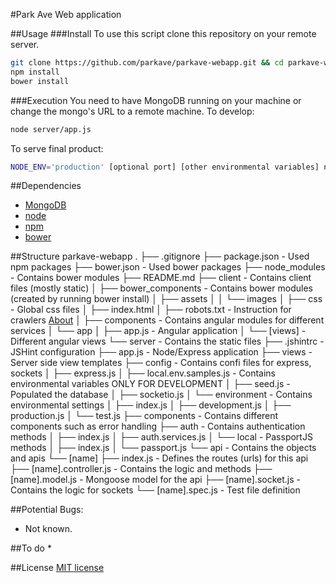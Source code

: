 #Park Ave Web application


##Usage
###Install
To use this script clone this repository on your remote server.
```bash
git clone https://github.com/parkave/parkave-webapp.git && cd parkave-webapp
npm install
bower install
```
###Execution
You need to have MongoDB running on your machine or change the mongo's URL to a remote machine.
To develop:
```bash
node server/app.js
```
To serve final product:
```bash
NODE_ENV='production' [optional port] [other environmental variables] node server/app.js
```

##Dependencies
* [MongoDB](http://www.mongodb.org/downloads)
* [node](http://nodejs.org)
* [npm](https://www.npmjs.com)
* [bower](https://github.com/bower/bower)


##Structure
	parkave-webapp
	.
	├── .gitignore
	├── package.json						- Used npm packages
	├── bower.json						- Used bower packages
	├── node_modules						- Contains bower modules
	├── README.md
	├── client							- Contains client files (mostly static)
	│	├── bower_components				  - Contains bower modules (created by running bower install)
	│	├── assets
	│	│	└── images
	│	├── css						  - Global css files
	│	├── index.html
	│	├── robots.txt					  - Instruction for crawlers [About](www.robotstxt.org/)
	│	├── components					  - Contains angular modules for different services
	│	└── app
	│		├── app.js					  - Angular application
	│		└── [views]					  - Different angular views
	└── server							- Contains the static files
		├── .jshintrc						- JSHint configuration
		├── app.js						- Node/Express application 
		├── views							- Server side view templates 
		├── config						- Contains confi files for express, sockets
		│	├── express.js
		│	├── local.env.samples.js		  - Contains environmental variables ONLY FOR DEVELOPMENT
		│	├── seed.js					  - Populated the database
		│	├── socketio.js
		│	└── environment				  - Contains environmental settings
		│		├── index.js
		│		├── development.js
		│		├── production.js
		│		└── test.js
		├── components					- Contains different components such as error handling
		├── auth						  	- Contains authentication methods
		│	├── index.js
		│	├── auth.services.js
		│	└── local						  - PassportJS methods
		│		├── index.js
		│		└── passport.js
		└── api							- Contains the objects and apis
			└── [name]
				├── index.js				- Defines the routes (urls) for this api
				├── [name].controller.js	- Contains the logic and methods
				├── [name].model.js		- Mongoose model for the api
				├── [name].socket.js		- Contains the logic for sockets
				└── [name].spec.js		- Test file definition


##Potential Bugs:
* Not known.


##To do
* 

##License
[MIT license](http://opensource.org/licenses/MIT)